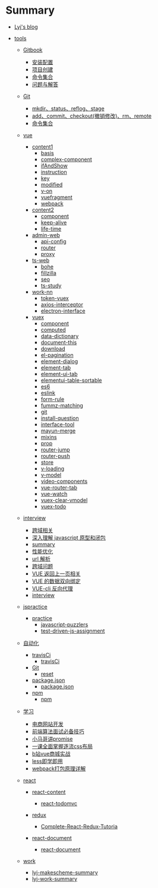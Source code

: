 # Summary

- [Lyj's blog](README.md)
  <!-- * [GitBook](chapter-1/README.md) -->
- [tools](tools/readme.md)

  - [Gitbook]()
    - [安装配置](tools/gitbook/install.md)
    - [项目创建](tools/gitbook/build.md)
    - [命令集合](tools/gitbook/command.md)
    - [问题与解答](tools/gitbook/issue.md)
  - [Git](tools/git/git.md)
    - [mkdir、status、reflog、stage](tools/git/install.md)
    - [add、commit、checkout(撤销修改)、rm、remote](tools/git/build.md)
    - [命令集合](tools/git/command.md)
  - [vue]()

    - [content1]()
      - [basis](tools/vue/content1/basis.md)
      - [complex-component](tools/vue/content1/complex-component.md)
      - [ifAndShow](tools/vue/content1/ifAndShow.md)
      - [instruction](tools/vue/content1/instruction.md)
      - [key](tools/vue/content1/key.md)
      - [modified](tools/vue/content1/modified.md)
      - [v-on](tools/vue/content1/v-on.md)
      - [vuefragment](tools/vue/content1/vuefragment.md)
      - [webpack](tools/vue/content1/webpack.md)
    - [content2]()
      - [component](tools/vue/content2/component.md)
      - [keep-alive](tools/vue/content2/keep-alive.md)
      - [life-time](tools/vue/content2/life-time.md)
    - [admin-web]()
      <!-- - [ant-design-pro](tools/vue/admin-web/ant-design-pro.md) -->
      - [api-config](tools/vue/admin-web/api-config.md)
      - [router](tools/vue/admin-web/router.md)
      - [proxy](tools/vue/admin-web/proxy.md)
    - [ts-web]()
      - [bohe](tools/vue/ts-web/bohe.md)
      - [fillzilla](tools/vue/ts-web/fillzilla.md)
      - [seo](tools/vue/ts-web/seo.md)
      - [ts-study](tools/vue/ts-web/ts-study.md)
    - [work-nn]()
      - [token-vuex](tools/vue/work-nn/token-vuex.md)
      - [axios-interceptor](tools/vue/work-nn/axios-interceptor.md)
      - [electron-interface](tools/vue/work-nn/electron-interface.md)
    - [vuex]()
      - [component](tools/vue/vuex/component.md)
      - [computed](tools/vue/vuex/computed.md)
      - [data-dictionary](tools/vue/vuex/data-dictionary.md)
      - [document-this](tools/vue/vuex/document-this.md)
      - [download](tools/vue/vuex/download.md)
      - [el-pagination](tools/vue/vuex/el-pagination.md)
      - [element-dialog](tools/vue/vuex/element-dialog.md)
      - [element-tab](tools/vue/vuex/element-tab.md)
      - [element-ui-tab](tools/vue/vuex/element-ui-tab.md)
      - [elementui-table-sortable](tools/vue/vuex/elementui-table-sortable.md)
      - [es6](tools/vue/vuex/es6.md)
      - [eslink](tools/vue/vuex/eslink.md)
      - [form-rule](tools/vue/vuex/form-rule.md)
      - [fummz-matching](tools/vue/vuex/install-fummz-matching.md)
      - [git](tools/vue/vuex/git.md)
      - [install-question](tools/vue/vuex/install-question.md)
      - [interface-tool](tools/vue/vuex/interface-tool.md)
      - [mayun-merge](tools/vue/vuex/mayun-merge.md)
      - [mixins](tools/vue/vuex/mixins.md)
      - [prop](tools/vue/vuex/prop.md)
      - [router-jump](tools/vue/vuex/router-jump.md)
      - [router-push](tools/vue/vuex/router-push.md)
      - [store](tools/vue/vuex/store.md)
      - [v-loading](tools/vue/vuex/v-loading.md)
      - [v-model](tools/vue/vuex/v-model.md)
      - [video-components](tools/vue/vuex/video-components.md)
      - [vue-router-tab](tools/vue/vuex/vue-router-tab.md)
      - [vue-watch](tools/vue/vuex/vue-watch.md)
      - [vuex-clear-vmodel](tools/vue/vuex/vuex-clear-vmodel.md)
      - [vuex-todo](tools/vue/vuex/vuex-todo.md)

    <!-- * [travel]()
        * [changsha](tools/travel/ChangSha.md)
        * [xian](tools/travel/xian.md)      -->

  - [interview]()
    - [跨域相关](tools/interview/cross-domain/cross-domain.md)
    - [深入理解 javascript 原型和闭包](tools/interview/prototype-closure/prototype-closure.md)
    - [summary](tools/interview/how-to-introduce/introduce.md)
    - [性能优化](tools/interview/performance-optimization/performance-optimization.md)
    - [url 解析](tools/interview/url-parse/url-parse.md)
    - [跨域问题](tools/interview/same-origin-policy/same-origin-policy.md)
    - [VUE 返回上一页相关](tools/interview/vue-router-refresh/vue-router-refresh.md)
    - [VUE 的数据双向绑定](tools/interview/two-way-data-binding/two-way-data-binding.md)
    - [VUE-cli 反向代理](tools/interview/Reverse-Proxy/Reverse-Proxy.md)
    - [interview](tools/interview/how-to-introduce/introduce.md)
  - [jspractice]()
    - [practice]()
      - [javascript-puzzlers](tools/jspractice/practice/javascript-puzzlers/javascript-puzzlers.md)
      - [test-driven-js-assignment](tools/jspractice/practice/test-driven-js-assment/test-driven-js-assignment.md)
  - [自动化]()
    - [travisCi]()
      - [travisCi](tools/Wh-coder/travisCi/travisCi.md)
    - [Git]()
      - [reset](tools/Wh-coder/Git/reset.md)
    - [package.json]()
      - [package.json](tools/Wh-coder/package.json/package.json.md)
    - [npm]()
      - [npm](tools/Wh-coder/npm/npm.md)
  - [学习]()
      - [电商网站开发](tools/study/html/电商网站开发.md)
      - [前端算法面试必备技巧](tools/study/html/前端算法面试必备技巧.md)
      - [小马哥讲promise](tools/study/html/小马哥讲promise.md)
      - [一课全面掌握逐流css布局](tools/study/html/一课全面掌握逐流css布局.md)
      - [b站vue商城实战](tools/study/html/b站vue商城实战.md)
      - [less即学即用](tools/study/html/less即学即用.md)
      - [webpack打包原理详解](tools/study/html/webpack打包原理详解.md)
  - [react]()

    - [react-content]()
      - [react-todomvc](tools/react/react-content/)
    - [redux]()
      - [Complete-React-Redux-Tutoria](tools/react/redux/Complete-React-Redux-Tutoria.md)
    - [react-document]()

      - [react-document](tools/react/react-document/react-document.md)

  - [work]()
    - [lyj-makescheme-summary](tools/work/lyj-makescheme-summary.md)
    - [lyj-work-summary](tools/work/work-summary.md)

